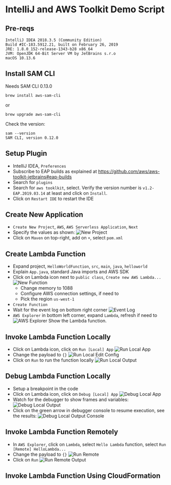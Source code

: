 # IntelliJ and AWS Toolkit Demo Script

## Pre-reqs

```
IntelliJ IDEA 2018.3.5 (Community Edition)
Build #IC-183.5912.21, built on February 26, 2019
JRE: 1.8.0_152-release-1343-b28 x86_64
JVM: OpenJDK 64-Bit Server VM by JetBrains s.r.o
macOS 10.13.6
```

## Install SAM CLI

Needs SAM CLI 0.13.0

```
brew install aws-sam-cli
```

or

```
brew upgrade aws-sam-cli
```

Check the version:

```
sam --version
SAM CLI, version 0.12.0
```

## Setup Plugin

- IntelliJ IDEA, `Preferences`
- Subscribe to EAP builds as explained at https://github.com/aws/aws-toolkit-jetbrains#eap-builds
- Search for `plugins`
- Search for `aws tooklkit`, select. Verify the version number is `v1.2-EAP.2019.03.14` at least and click on `Install`.
- Click on `Restart IDE` to restart the IDE

## Create New Application

- `Create New Project`, `AWS`, `AWS Serverless Application`, `Next`
- Specify the values as shown:
  ![New Project](new-project.png)
- Click on `Maven` on top-right, add on `+`, select `pom.xml`

## Create Lambda Function

- Expand project, `HelloWorldFunction`, `src`, `main`, `java`, `helloworld`
- Explain `App.java`, standard Java imports and AWS SDK
- Click on Lambda icon next to `public class`, `Create new AWS Lambda...`
  ![New Function](create-function.png)
  - Change memory to 1088
  - Configure AWS connection settings, if need to
  - Pick the region `us-west-1`
- `Create Function`
- Wait for the event log on bottom right corner
  ![Event Log](event-log.png)
- `AWS Explorer` in bottom left corner, expand `Lambda`, refresh if need to
  ![AWS Explorer](aws-explorer.png)
  Show the Lambda function.

## Invoke Lambda Function Locally

- Click on Lambda icon, click on `Run [Local] App`
  ![Run Local App](run-local-app.png)
- Change the payload to `{}`
  ![Run Local Edit Config](run-local-edit-config.png)
- Click on `Run` to run the function locally
  ![Run Local Output](run-local-output.png)

## Debug Lambda Function Locally

- Setup a breakpoint in the code
- Click on Lambda icon, click on `Debug [Local] App`
  ![Debug Local App](debug-local-app.png)
- Watch for the debugger to show frames and variables:
  ![Debug Local Output](debug-local-output.png)
- Click on the green arrow in debugger console to resume execution, see the results:
  ![Debug Local Output Console](debug-local-output-console.png)

## Invoke Lambda Function Remotely

- In `AWS Explorer`, click on `Lambda`, select `Hello Lambda` function, select `Run [Remote] HelloLambda...`
- Change the payload to `{}`
  ![Run Remote](run-remote.png)
- Click on `Run`
  ![Run Remote Output](run-remote-output.png)

## Invoke Lambda Function Using CloudFormation

